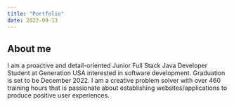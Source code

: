 ```yaml
---
title: "Portfolio"
date: 2022-09-13
---
```

About me
---
I am a proactive and detail-oriented Junior Full Stack Java Developer Student at Generation USA interested in software development. 
Graduation is set to be December 2022. I am a creative problem solver with over 460 training hours that is passionate about 
establishing websites/applications to produce positive user experiences. 
